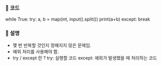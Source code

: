 ### 📌 코드

while True:
try:
a, b = map(int, input().split())
print(a+b)
except:
break

### 📌 설명

- 몇 번 반복할 것인지 정해지지 않은 문제임.
- 예외 처리를 사용해야 함.
- try / except 란 ?
  try:
  실행할 코드
  except:
  예외가 발생했을 때 처리하는 코드
